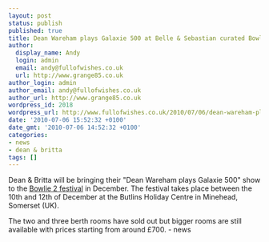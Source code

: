 ```yaml
---
layout: post
status: publish
published: true
title: Dean Wareham plays Galaxie 500 at Belle & Sebastian curated Bowlie 2
author:
  display_name: Andy
  login: admin
  email: andy@fullofwishes.co.uk
  url: http://www.grange85.co.uk
author_login: admin
author_email: andy@fullofwishes.co.uk
author_url: http://www.grange85.co.uk
wordpress_id: 2018
wordpress_url: http://www.fullofwishes.co.uk/2010/07/06/dean-wareham-plays-galaxie-500-at-belle-sebastian-curated-bowlie-2/
date: '2010-07-06 15:52:32 +0100'
date_gmt: '2010-07-06 14:52:32 +0100'
categories:
- news
- dean & britta
tags: []
---
```

<div>Dean &amp; Britta will be bringing their &quot;Dean Wareham plays Galaxie 500&quot; show to the <a href="http://www.atpfestival.com/events/bowlie2.php">Bowlie 2 festival</a> in December. The festival takes place between the 10th and 12th of December at the Butlins Holiday Centre in Minehead, Somerset (UK).
<p /> The two and three berth rooms have sold out but <span class="removed_link" title="http://www.seetickets.com/see/price.asp?code=453818&amp;userid=%7BBD1A2665-FE5A-4CF4-BA03-2AFA508D0A05%7D&amp;filler1=see&amp;filler2=art-srch">bigger rooms are still available with prices starting from around £700</span>.
- news
</p></div>
